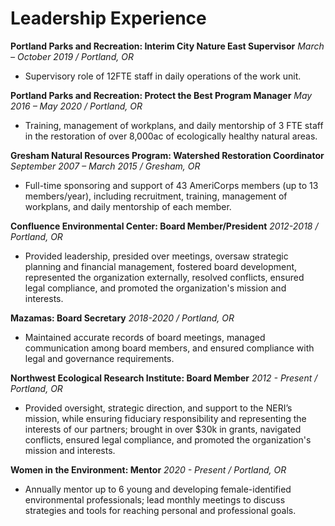 # Leadership Experience

**Portland Parks and Recreation: Interim City Nature East Supervisor**
*March – October 2019 / Portland, OR*

- Supervisory role of 12FTE staff in daily operations of the work unit.

**Portland Parks and Recreation: Protect the Best Program Manager**
*May 2016 – May 2020 / Portland, OR*

- Training, management of workplans, and daily mentorship of 3 FTE staff in the restoration of over 8,000ac of ecologically healthy natural areas.

**Gresham Natural Resources Program: Watershed Restoration Coordinator**
*September 2007 – March 2015 / Gresham, OR*

- Full-time sponsoring and support of 43 AmeriCorps members (up to 13 members/year), including recruitment, training, management of workplans, and daily mentorship of each member.

**Confluence Environmental Center: Board Member/President**
*2012-2018 / Portland, OR*

- Provided leadership, presided over meetings, oversaw strategic planning and financial management, fostered board development, represented the organization externally, resolved conflicts, ensured legal compliance, and promoted the organization's mission and interests.

**Mazamas: Board Secretary**
*2018-2020 / Portland, OR*

- Maintained accurate records of board meetings, managed communication among board members, and ensured compliance with legal and governance requirements.

**Northwest Ecological Research Institute: Board Member**
*2012 - Present / Portland, OR*

- Provided oversight, strategic direction, and support to the NERI’s mission, while ensuring fiduciary responsibility and representing the interests of our partners; brought in over $30k in grants, navigated conflicts, ensured legal compliance, and promoted the organization's mission and interests.

**Women in the Environment: Mentor**
*2020 - Present / Portland, OR*

- Annually mentor up to 6 young and developing female-identified environmental professionals; lead monthly meetings to discuss strategies and tools for reaching personal and professional goals.
